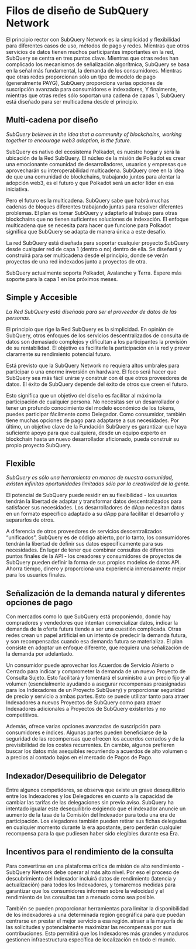 # Filos de diseño de SubQuery Network

El principio rector con SubQuery Network es la simplicidad y flexibilidad para diferentes casos de uso, métodos de pago y redes. Mientras que otros servicios de datos tienen muchos participantes importantes en la red, SubQuery se centra en tres puntos clave. Mientras que otras redes han complicado los mecanismos de señalización algorítmica, SubQuery se basa en la señal más fundamental, la demanda de los consumidores. Mientras que otras redes proporcionan sólo un tipo de modelo de pago (generalmente PAYG), SubQuery proporciona varias opciones de suscripción avanzada para consumidores e indexadores, Y finalmente, mientras que otras redes sólo soportan una cadena de capas 1, SubQuery está diseñado para ser multicadena desde el principio.

## Multi-cadena por diseño

*SubQuery believes in the idea that a community of blockchains, working together to encourage web3 adoption, is the future.*

SubQuery es nativo del ecosistema Polkadot, es nuestro hogar y será la ubicación de la Red SubQuery. El núcleo de la misión de Polkadot es crear una emocionante comunidad de desarrolladores, usuarios y empresas que aprovecharán su interoperabilidad multicadena. SubQuery cree en la idea de que una comunidad de blockchains, trabajando juntos para alentar la adopción web3, es el futuro y que Polkadot será un actor líder en esa iniciativa.

Pero el futuro es la multicadena. SubQuery sabe que habrá muchas cadenas de bloques diferentes trabajando juntas para resolver diferentes problemas. El plan es tomar SubQuery y adaptarlo al trabajo para otras blockchains que no tienen suficientes soluciones de indexación. El enfoque multicadena que se necesita para hacer que funcione para Polkadot significa que SubQuery se adapta de manera única a este desafío.

La red SubQuery está diseñada para soportar cualquier proyecto SubQuery desde cualquier red de capa 1 (dentro o no) dentro de ella. Se diseñará y construirá para ser multicadena desde el principio, donde se verán proyectos de una red indexados junto a proyectos de otra.

SubQuery actualmente soporta Polkadot, Avalanche y Terra. Espere más soporte para la capa 1 en los próximos meses.

## Simple y Accesible

*La Red SubQuery está diseñada para ser el proveedor de datos de las personas.*

El principio que rige la Red SubQuery es la simplicidad. En opinión de SubQuery, otros enfoques de los servicios descentralizados de consulta de datos son demasiado complejos y dificultan a los participantes la previsión de su rentabilidad. El objetivo es facilitarle la participación en la red y prever claramente su rendimiento potencial futuro.

Está previsto que la SubQuery Network no requiera altos umbrales para participar o una enorme inversión en hardware. El foco será hacer que SubQuery sea más fácil unirse y construir con él que otros proveedores de datos. El éxito de SubQuery depende del éxito de otros que creen el futuro.

Esto significa que un objetivo del diseño es facilitar al máximo la participación de cualquier persona. No necesitas ser un desarrollador o tener un profundo conocimiento del modelo económico de los tokens, puedes participar fácilmente como Delegador. Como consumidor, también tiene muchas opciones de pago para adaptarse a sus necesidades. Por último, un objetivo clave de la Fundación SubQuery es garantizar que haya suficiente apoyo para que cualquiera, desde un equipo experto en blockchain hasta un nuevo desarrollador aficionado, pueda construir su propio proyecto SubQuery.

## Flexible

*SubQuery es sólo una herramienta en manos de nuestra comunidad, existen infinitas oportunidades limitadas sólo por la creatividad de la gente.*

El potencial de SubQuery puede residir en su flexibilidad - los usuarios tendrán la libertad de adaptar y transformar datos descentralizados para satisfacer sus necesidades. Los desarrolladores de dApp necesitan datos en un formato específico adaptado a su dApp para facilitar el desarrollo y separarlos de otros.

A diferencia de otros proveedores de servicios descentralizados “unificados”, SubQuery es de código abierto, por lo tanto, los consumidores tendrán la libertad de definir sus datos específicamente para sus necesidades. En lugar de tener que combinar consultas de diferentes puntos finales de la API - los creadores y consumidores de proyectos de SubQuery pueden definir la forma de sus propios modelos de datos API. Ahorra tiempo, dinero y proporciona una experiencia inmensamente mejor para los usuarios finales.

## Señalización de la demanda natural y diferentes opciones de pago

Con mercados como lo que SubQuery está proponiendo, donde hay compradores y vendedores que intentan comercializar datos, indicar la demanda de la oferta futura tiende a ser una cuestión complicada. Otras redes crean un papel artificial en un intento de predecir la demanda futura, y son recompensadas cuando esa demanda futura se materializa. El plan consiste en adoptar un enfoque diferente, que requiera una señalización de la demanda por adelantado.

Un consumidor puede aprovechar los Acuerdos de Servicio Abierto o Cerrado para indicar y comprometer la demanda de un nuevo Proyecto de Consulta Sujeto. Esto facilitará y fomentará el suministro a un precio fijo y al volumen (esencialmente ayudando a asegurar recompensas preasignadas para los Indexadores de un Proyecto SubQuery) y proporcionar seguridad de precio y servicio a ambas partes. Esto se puede utilizar tanto para atraer Indexadores a nuevos Proyectos de SubQuery como para atraer Indexadores adicionales a Proyectos de SubQuery existentes y no competitivos.

Además, ofrece varias opciones avanzadas de suscripción para consumidores e índices. Algunas partes pueden beneficiarse de la seguridad de las recompensas que ofrecen los acuerdos cerrados y de la previsibilidad de los costes recurrentes. En cambio, algunos prefieren buscar los datos más asequibles recurriendo a acuerdos de alto volumen o a precios al contado bajos en el mercado de Pagos de Pago.

## Indexador/Desequilibrio de Delegator

Entre algunos competidores, se observa que existe un grave desequilibrio entre los Indexadores y los Delegadores en cuanto a la capacidad de cambiar las tarifas de las delegaciones sin previo aviso. SubQuery ha intentado igualar este desequilibrio exigiendo que el indexador anuncie un aumento de la tasa de la Comisión del Indexador para toda una era de participación. Los elegadores también pueden retirar sus fichas delegadas en cualquier momento durante la era apostante, pero perderán cualquier recompensa para la que pudiesen haber sido elegibles durante esa Era.

## Incentivos para el rendimiento de la consulta

Para convertirse en una plataforma crítica de misión de alto rendimiento - SubQuery Network debe operar al más alto nivel. Por eso el proceso de descubrimiento del Indexador incluirá datos de rendimiento (latencia y actualización) para todos los Indexadores, y tomaremos medidas para garantizar que los consumidores informen sobre la velocidad y el rendimiento de las consultas tan a menudo como sea posible.

También se pueden proporcionar herramientas para limitar la disponibilidad de los indexadores a una determinada región geográfica para que puedan centrarse en prestar el mejor servicio a esa región. atraer a la mayoría de las solicitudes y potencialmente maximizar las recompensas por sus contribuciones. Esto permitirá que los Indexadores más grandes y maduros gestionen infraestructura específica de localización en todo el mundo.
